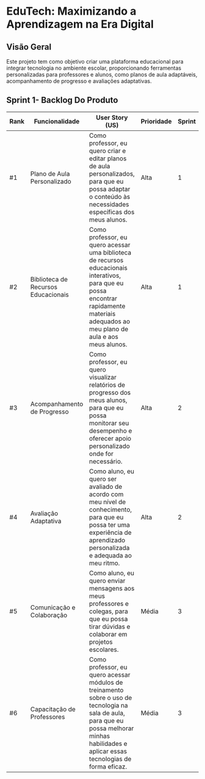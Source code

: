 # EduTech: Maximizando a Aprendizagem na Era Digital

## Visão Geral
Este projeto tem como objetivo criar uma plataforma educacional para integrar tecnologia no ambiente escolar, proporcionando ferramentas personalizadas para professores e alunos, como planos de aula adaptáveis, acompanhamento de progresso e avaliações adaptativas.

## Sprint 1- Backlog Do Produto

| **Rank** | **Funcionalidade**                | **User Story (US)**                                                                                                                                                              | **Prioridade** | **Sprint** |
|------------|-----------------------------------|----------------------------------------------------------------------------------------------------------------------------------------------------------------------------------|----------------|------------------------|
|  #1   | Plano de Aula Personalizado       | Como professor, eu quero criar e editar planos de aula personalizados, para que eu possa adaptar o conteúdo às necessidades específicas dos meus alunos.                          | Alta           | 1                      |
|  #2  | Biblioteca de Recursos Educacionais | Como professor, eu quero acessar uma biblioteca de recursos educacionais interativos, para que eu possa encontrar rapidamente materiais adequados ao meu plano de aula e aos meus alunos. | Alta           | 1                     |
| #3   | Acompanhamento de Progresso       | Como professor, eu quero visualizar relatórios de progresso dos meus alunos, para que eu possa monitorar seu desempenho e oferecer apoio personalizado onde for necessário.        | Alta           | 2                      |
| #4   | Avaliação Adaptativa              | Como aluno, eu quero ser avaliado de acordo com meu nível de conhecimento, para que eu possa ter uma experiência de aprendizado personalizada e adequada ao meu ritmo.              | Alta           | 2                      |
| #5   | Comunicação e Colaboração         | Como aluno, eu quero enviar mensagens aos meus professores e colegas, para que eu possa tirar dúvidas e colaborar em projetos escolares.                                           | Média          | 3                     |
| #6   | Capacitação de Professores        | Como professor, eu quero acessar módulos de treinamento sobre o uso de tecnologia na sala de aula, para que eu possa melhorar minhas habilidades e aplicar essas tecnologias de forma eficaz. | Média          | 3                     |


